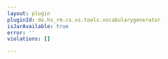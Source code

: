 ```yaml
---
layout: plugin
pluginId: de.hs_rm.cs.vs.tools.vocabularygenerator
isJarAvailable: true
error: ''
violations: []

---
```

